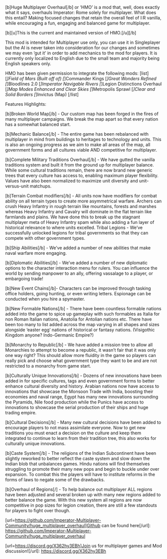 [b]Huge Multiplayer Overhaul[/b] or ‘HMO’ is a mod that, well, does exactly what it says, overhauls Imperator: Rome solely for multiplayer. What does this entail? Making focused changes that retain the overall feel of I:R vanilla, while encouraging a fun, engaging and balanced game for multiplayer.

[b][u]This is the current and maintained version of HMO.[/u][/b]

This mod is intended for Multiplayer use only, you can use it in Singleplayer but the AI is never taken into consideration for our changes and sometimes we may even ‘gut it’ in order to add mechanics to the mod for players. It is currently only localized to English due to the small team and majority being English speakers only.

HMO has been given permission to integrate the following mods:
[list]
[*]Field of Mars (Built off of)
[*]Commander Kings
[*]Great Wonders Refined
[*]Bloodlines 2.0
[*]Imperator Navigable Rivers
[*]Legion Distinctions Overhaul
[*]Map Modes Enhanced and Clear Skies
[*]Metropolis Sprawl
[*]Clear and Solid Borders
[*]Invictus (Map)
[/list]

Features Highlights:

[b]Broken World Map[/b] - Our custom map has been forged in the fires of many multiplayer campaigns. We break the map apart so that every nation has a somewhat balanced start.

[b]Mechanic Balance[/b] - The entire game has been rebalanced with multiplayer in mind from buildings to heritages to technology and units. This is also an ongoing progress as we aim to make all areas of the map, all government forms and all cultures viable AND competitive for multiplayer.

[b]Complete Military Traditions Overhaul[/b] - We have gutted the vanilla traditions system and built it from the ground up for multiplayer balance. While some cultural traditions remain, there are now brand new generic trees that every culture has access to, enabling maximum player flexibility. Values have also been normalized to maximize unit diversity and unit-versus-unit matchups.

[b]Terrain Combat modifiers[/b] - All units now have modifiers for combat ability on all terrain types to create more asymmetrical warfare. Archers can crush Heavy Infantry in rough terrain like mountains, forests and marshes whereas Heavy Infantry and Cavalry will dominate in the flat terrain like farmlands and plains. We have done this to break up the stagnant multiplayer meta of Heavy Infantry spam while also adding a fun layer of historical relevance to where units excelled.
Tribal Legions - We’ve successfully unlocked legions for tribal governments so that they can compete with other government types.

[b]Ship Abilities[/b] - We’ve added a number of new abilities that make naval warfare more engaging.

[b]Diplomatic Abilities[/b] - We’ve added a number of new diplomatic options to the character interaction menu for rulers. You can influence the world by sending manpower to an ally, offering vassalage to a player, or embargoing trade!

[b]New Event Chains[/b]- Characters can be improved through tasking office holders, going hunting, or even writing letters. Espionage can be conducted when you hire a spymaster.

[b]New Formable Nations[/b] - There have been countless formable nations added into the game to spice up gameplay with such formables as Italia for non Roman Italian nations, Anatolia for Antolian nations etc. There have been too many to list added across the map varying in all shapes and sizes alongside ‘easter egg’ nations of historical or fantasy nations. (Visigothic Kingdom anyone? Indo-Germanic Empire?)

[b]Monarchy to Republic[/b] - We have added a mission tree to allow all Monarchies to attempt to become a republic, it wasn’t fair that it was only one way right? This should allow more fluidity in the game so players can really pick and choose what government type they want to be and are not restricted to a monarchy from game start.

[b]Culturally Unique Innovations[/b] - Dozens of new innovations have been added in for specific cultures, tags and even government forms to better enhance cultural diversity and history. Arabian nations now have access to innovations that showcase the Monsoon Trade with India, boosting their economies and naval range, Egypt has many new innovations surrounding the Pyramids, Nile food production while the Punics have access to innovations to showcase the serial production of their ships and huge trading empire.

[b]Cultural Decisions[/b] - Many new cultural decisions have been added to encourage players to not mass assimilate everyone. Now to get new traditions you must enact a decision on the culture and keep them integrated to continue to learn from their tradition tree, this also works for culturally unique innovations.

[b]Caste System[/b] - The religions of the Indian Subcontinent have been slightly reworked to better reflect the caste system and slow down the Indian blob that unbalances games. Hindu nations will find themselves struggling to promote their many new pops and begin to buckle under over expansion. To combat this the players will have to institute reforms in the forms of laws to negate some of the drawbacks.

[b]Overhaul of Regions[/] - To help balance out multiplayer ALL regions have been adjusted and several broken up with many new regions added to better balance the game. With this new system all regions are now competitive in pop sizes for legion creation, there are still a few standouts for players to fight over though.

[url=https://github.com/Imperator-Multiplayer-Community/huge_multiplayer_overhaul]Github can be found here[/url]: https://github.com/Imperator-Multiplayer-Community/huge_multiplayer_overhaul

[url=https://discord.gg/X362hy3EBh]Join us for multiplayer games and Mod discussion![/url]: https://discord.gg/X362hy3EBh
